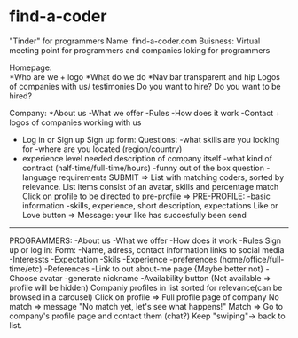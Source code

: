 # find-a-coder
"Tinder" for programmers
Name: find-a-coder.com
Buisness: Virtual meeting point for programmers and companies loking for programmers

Homepage:  
  *Who are we + logo
  *What do we do
  *Nav bar transparent and hip
Logos of companies with us/ testimonies
Do you want to hire?
Do you want to be hired?

Company:
  *About us
-What we offer
-Rules
-How does it work
-Contact + logos of companies working with us
- Log in or Sign up
Sign up form:
Questions:
-what skills are you looking for
-where are you located (region/country)
- experience level needed
description of company itself
-what kind of contract (half-time/full-time/hours)
-funny out of the box question
-language requirements
SUBMIT
=>
List with matching coders, sorted by relevance.
List items consist of an avatar, skills and percentage match
Click on profile to be directed to pre-profile
=> 
PRE-PROFILE:
-basic information
-skills, experience, short description, expectations
Like or Love button
=> Message: your like has succesfully been send
--------------------------------------------------------------------------------------------------------------
PROGRAMMERS:
-About us
-What we offer
-How does it work
-Rules
Sign up or log in:
Form:
-Name, adress, contact information links to social media
-Interessts
-Expectation
-Skils
-Experience
-preferences (home/office/full-time/etc)
-References
-Link to out about-me page {Maybe better not}
-Choose avatar
-generate nickname
-Availability button (Not available => profile will be hidden)
Companiy profiles in list sorted for relevance(can be browsed in a carousel)
Click on profile =>
Full profile page of company
No match => message "No match yet, let's see what happens!"
Match => Go to company's profile page and contact them (chat?)
Keep "swiping"-> back to list.



